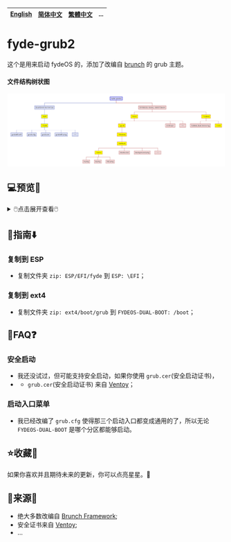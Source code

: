 [English](README.md)|[简体中文](自述文件.md)|[繁體中文](繁體中文.md)|...
--|--|--|--

# fyde-grub2
这个是用来启动 fydeOS 的，添加了改编自 [brunch](https://github.com/sebanc/brunch) 的 grub 主题。
#### 文件结构树状图
<img src="README/fyde-grub2.png">

## 💻️预览👀

<details>
<summary>🖱️点击展开查看🖱️</summary>

![image](https://github.com/M-L-P/fyde-grub2/assets/69227436/df5ca51a-b5b8-4489-b66b-6dd288b1c8df)<br/>
![image](https://github.com/M-L-P/fyde-grub2/assets/69227436/d7eec819-cee3-4c15-85d5-fd0aaacacef4)
</details>

## 🧭指南⬇️

### 复制到 ESP
- 复制文件夹 `zip: ESP/EFI/fyde` 到 `ESP: \EFI`；

### 复制到 ext4
- 复制文件夹 `zip: ext4/boot/grub` 到 `FYDEOS-DUAL-BOOT: /boot`；

## 📝FAQ❓️
### 安全启动
- 我还没试过，但可能支持安全启动，如果你使用 `grub.cer`(安全启动证书)，
- - `grub.cer`(安全启动证书) 来自 [Ventoy](https://github.com/ventoy/Ventoy)；
### 启动入口菜单
- 我已经改编了 `grub.cfg` 使得那三个启动入口都变成通用的了，所以无论 `FYDEOS-DUAL-BOOT` 是哪个分区都能够启动。

## ⭐收藏🌟
如果你喜欢并且期待未来的更新，你可以点亮星星。💫

## 🎉来源🎊
- 绝大多数改编自 [Brunch Framework](https://github.com/sebanc/brunch);
- 安全证书来自 [Ventoy](https://github.com/ventoy/Ventoy);
- ...

